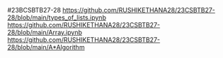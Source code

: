 #23BCSBTB27-28
https://github.com/RUSHIKETHANA28/23CSBTB27-28/blob/main/types_of_lists.ipynb
https://github.com/RUSHIKETHANA28/23CSBTB27-28/blob/main/Array.ipynb
https://github.com/RUSHIKETHANA28/23CSBTB27-28/blob/main/A*Algorithm
